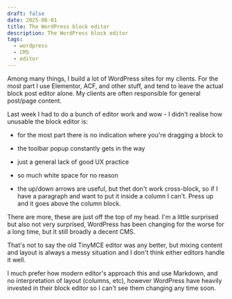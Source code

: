 ```yaml
---
draft: false
date: 2025-06-01
title: The WordPress block editor
description: The WordPress block editor
tags:
  - wordpress
  - CMS
  - editor
---
```

Among many things, I build a lot of WordPress sites for my clients. For the most part I use Elementor, ACF, and other stuff, and tend to leave the actual block post editor alone. My clients are often responsible for general post/page content.

Last week I had to do a bunch of editor work and wow - I didn't realise how unusable the block editor is:

*   for the most part there is no indication where you're dragging a block to
    
*   the toolbar popup constantly gets in the way
    
*   just a general lack of good UX practice
    
*   so much white space for no reason
    
*   the up/down arrows are useful, but thet don't work cross-block, so if I have a paragraph and want to put it inside a column I can't. Press up and it goes above the column block.
    

There are more, these are just off the top of my head. I'm a little surprised but also not very surprised, WordPress has been changing for the worse for a long time, but it still broadly a decent CMS.

That's not to say the old TinyMCE editor was any better, but mixing content and layout is always a messy situation and I don't think either editors handle it well.

I much prefer how modern editor's approach this and use Markdown, and no interpretation of layout (columns, etc), however WordPress have heavily invested in their block editor so I can't see them changing any time soon.